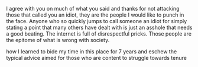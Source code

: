 
I agree with you on much of what you said and thanks for not attacking those that called you an idiot, they are the people I would like to punch in the face. Anyone who so quickly jumps to call someone an idiot for simply stating a point that many others have dealt with is just an asshole that needs a good beating. The internet is full of disrespectful pricks. Those people are the epitome of what is wrong with society.


how I learned to bide my time in this place for 7 years and eschew the typical advice aimed for those who are content to struggle towards tenure
